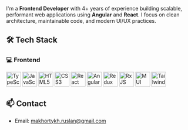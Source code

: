 I'm a **Frontend Developer** with 4+ years of experience building scalable, performant web applications using **Angular** and **React**. I focus on clean architecture, maintainable code, and modern UI/UX practices.

## 🛠 Tech Stack

### 💻 Frontend
<p align="left">
  <img src="https://cdn.jsdelivr.net/gh/devicons/devicon/icons/typescript/typescript-original.svg" alt="TypeScript" width="40" />
  <img src="https://cdn.jsdelivr.net/gh/devicons/devicon/icons/javascript/javascript-original.svg" alt="JavaScript" width="40" />
  <img src="https://cdn.jsdelivr.net/gh/devicons/devicon/icons/html5/html5-original.svg" alt="HTML5" width="40" />
  <img src="https://cdn.jsdelivr.net/gh/devicons/devicon/icons/css3/css3-original.svg" alt="CSS3" width="40" />
  <img src="https://cdn.jsdelivr.net/gh/devicons/devicon/icons/react/react-original.svg" alt="React" width="40" />
  <img src="https://cdn.jsdelivr.net/gh/devicons/devicon/icons/angularjs/angularjs-original.svg" alt="Angular" width="40" />
  <img src="https://cdn.jsdelivr.net/gh/devicons/devicon/icons/redux/redux-original.svg" alt="Redux" width="40" />
  <img src="https://cdn.jsdelivr.net/gh/devicons/devicon/icons/rxjs/rxjs-original.svg" alt="RxJS" width="40" />
  <img src="https://mui.com/static/logo.png" alt="MUI" width="40" />
  <img src="https://upload.wikimedia.org/wikipedia/commons/d/d5/Tailwind_CSS_Logo.svg" alt="Tailwind CSS" width="40" />
</p>

## 📫 Contact

- Email: [makhortykh.ruslan@gmail.com](mailto:makhortykh.ruslan@gmail.com)

